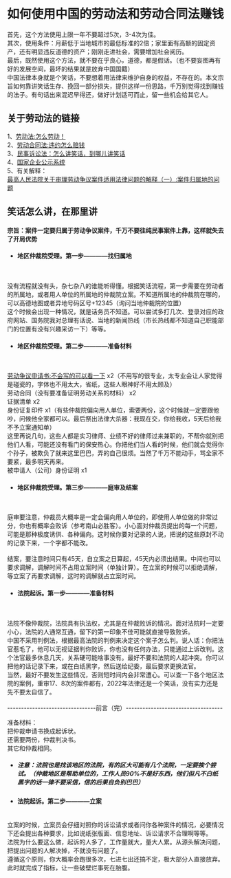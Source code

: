 如何使用中国的劳动法和劳动合同法赚钱 
====
首先，这个方法使用上限一年不要超过5次，3-4次为佳。<br>
其次，使用条件：月薪低于当地城市的最低标准的2倍；家里面有高额的固定资产，还有明显违反道德的资产；刚刚走进社会，需要增加社会阅历。<br> 
最后，既然使用这个方法，就不要在乎良心，道德，都是假话。（也不要妄图再有好的发展空间，最坏的结果就是放弃中国国籍）<br> 
中国法律本身就是个笑话，不要想着用法律来维护自身的权益，不存在的。本文宗旨如何靠讲笑话生存、挽回一部分损失，提供这样一份思路，千万别觉得找到赚钱的法子。有句话出来混迟早得还，做好计划适可而止，留一些机会给其它人。<br> 

关于劳动法的链接
------- 
1、[劳动法:怎么劳动！](http://www.gov.cn/banshi/2005-05/25/content_905.htm)<br> 
2、[劳动合同法:违约怎么赔钱](http://www.gov.cn/flfg/2007-06/29/content_669394.htm)<br> 
3、[民事诉讼法：怎么讲笑话，到哪儿讲笑话](http://www.npc.gov.cn/zgrdw/npc/xinwen/2017-06/29/content_2024892.htm)<br> 
4、[国家企业公示系统](https://www.gsxt.gov.cn/index.html)<br>
5、有关解释：<br> 
[最高人民法院关于审理劳动争议案件适用法律问题的解释（一）:案件归属地的问题](https://www.court.gov.cn/fabu-xiangqing-282121.html)<br> 

笑话怎么讲，在那里讲
------- 
#### 宗旨：案件一定要归属于劳动争议案件，千万不要往纯民事案件上靠，这样就失去了开局优势<br>

* #### 地区仲裁院受理。第一步————找归属地<br>

<br>

没有流程就没有头，杂七杂八的谁能听得懂。根据笑话流程，第一步需要在劳动者的所属地，或者用人单位的所属地的仲裁院立案。不知道所属地的仲裁院在哪的，可以高德地图或者异地号码区号+12345（询问当地仲裁院的位置）<br>
这个时候会出现一种情况，就是话务员不知道。可以尝试多打几次、登录对应的政府网站、国务院我对总理有话说、当地的新闻热线（市长热线都不知道自己职能部门的位置有没有兴趣采访一下）等等。<br>

* #### 地区仲裁院受理。第二步————准备材料<br>

<br>

[劳动争议申请书:不会写的可以看一下](http://www.moj.gov.cn/pub/sfbgw/jgsz/jgszzsdw/zsdwflyzzx/flyzzxgzpt/gzptwlpx/202007/t20200702_190436.html) 
x2（不用写的很专业，太专业会让人家觉得是碰瓷的，字体也不用太大，省纸，这些人眼神好不用太顾及）<br>
劳动合同（没有要准备证明劳动关系的材料） x2<br>
证据清单 x2<br>
身份证复印件 x1（有些仲裁院偏向用人单位，索要两份，这个时候就一定要跟他吵，问候他全家都可以。最后祭出法律大杀器：我现在交，你给我收，5天后给我不予立案通知单）<br>
这里再说几句，这些人都是实习律师、业绩不好的律师过来兼职的，不帮你就别把他们人看，可能还没有看门的保安热心。你把他们当人看的时候，他们就会觉得你个孙子，被欺负了就来这里巴巴，弄的自己很烦。当然了千万不能动手，骂全家不要紧，最多明天再来。<br>
被申请人（公司）身份证明 x1<br>

* #### 地区仲裁院受理。第三步————庭审及结案<br>

<br>

庭审要注意，仲裁员大概率是一定会偏向用人单位的，即使用人单位做的非常过分，你也有概率会败诉（参考南山必胜客）。小心面对仲裁员提出的每一个问题，可能是那种极度诱供、各种偏向。这时候你要对记录的人说，把说的这些原封不动的记录下来，一个字都不能改。<br>
<br>
结案，要注意时间只有45天，自立案之日算起，45天内必须出结果。中间也可以要求调解，调解时间不占用立案时间（单独计算）。在立案的时候可以拒绝调解，等立案了再要求调解，这时的调解就占立案时间。<br>

* #### 法院起诉。第一步————准备材料<br>

<br>

法院不像仲裁院，法院具有执法权，尤其是在仲裁败诉的情况。面对法院时一定要小心，法院的人通常互通，留下的第一印象不佳可能就直接导致败诉。<br>
中国不采用判例法，根据最高法院的判例来决定这个案子怎么判。说人话：你把法官惹毛了，他可以无视证据判你败诉，你也没有任何办法，只能通过上诉改判。这个法官最多休息几天，关系硬可能啥事没有。最好不要和法院的人起冲突。你可以把他的话记录下来，或在白纸黑字，然后送给纪委，最后要求更换法官。<br>
当然，最好不要发生这些情况，否则短时间内会非常遭心。可以查一下各个地区法院的案例，重审17、8次的案件都有，2022年法律还是一个笑话，没有实力还是先不要太自信了。<br>
<br>
--------------------------------前言（完）-----------------------------------<br>

准备材料：<br>
把仲裁申请书换成起诉状。<br>
还需要两份，仲裁判决书。<br>
其它和仲裁相同。<br>
* ##### 注意：法院也是找该地区的法院，有的区大可能有几个法院，一定要挨个尝试。（仲裁地区是帮助单位的，工作人员90%不是好东西，他们但凡不白纸黑字的话一律不要采信，信的后果自负别巴巴）

* #### 法院起诉。第二步————立案<br>
<br>
立案的时候，立案员会仔细对照你的诉讼请求或者问你各种案件的情况，必要情况下还会提出各种要求，比如说纸张版面、信息地址、诉讼请求不合理啊等等。<br>
法院为什么要这么做，起诉的人多了，工作量就大，量大人累。从源头解决问题，把提出问题的人解决掉，不就没有问题了。<br>
遵循这个原则，你大概率会跑很多次，七进七出还搞不定，极大部分人直接放弃。此时就完成了指标，让一些破壁烂事死在胎腹。<br>














